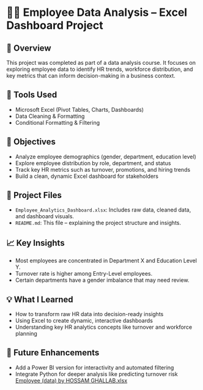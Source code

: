 # 👩‍💼 Employee Data Analysis – Excel Dashboard Project

## 🧾 Overview
This project was completed as part of a data analysis course. It focuses on exploring employee data to identify HR trends, workforce distribution, and key metrics that can inform decision-making in a business context.

## 🔧 Tools Used
- Microsoft Excel (Pivot Tables, Charts, Dashboards)
- Data Cleaning & Formatting
- Conditional Formatting & Filtering

## 🎯 Objectives
- Analyze employee demographics (gender, department, education level)
- Explore employee distribution by role, department, and status
- Track key HR metrics such as turnover, promotions, and hiring trends
- Build a clean, dynamic Excel dashboard for stakeholders

## 📂 Project Files
- `Employee_Analytics_Dashboard.xlsx`: Includes raw data, cleaned data, and dashboard visuals.
- `README.md`: This file – explaining the project structure and insights.

## 📈 Key Insights
- Most employees are concentrated in Department X and Education Level Y.
- Turnover rate is higher among Entry-Level employees.
- Certain departments have a gender imbalance that may need review.

## 💡 What I Learned
- How to transform raw HR data into decision-ready insights
- Using Excel to create dynamic, interactive dashboards
- Understanding key HR analytics concepts like turnover and workforce planning

## 🔄 Future Enhancements
- Add a Power BI version for interactivity and automated filtering
- Integrate Python for deeper analysis like predicting turnover risk
[Employee (data) by HOSSAM GHALLAB.xlsx](https://github.com/user-attachments/files/19964624/Employee.data.by.HOSSAM.GHALLAB.xlsx)
